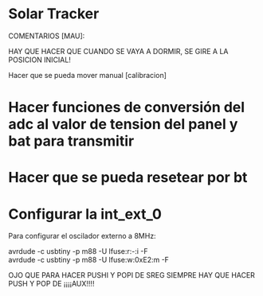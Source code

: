 # Solar Tracker
COMENTARIOS [MAU]:

HAY QUE HACER QUE CUANDO SE VAYA A DORMIR, SE GIRE A LA POSICION INICIAL!

Hacer que se pueda mover manual [calibracion]

# Hacer funciones de conversión del adc al valor de tension del panel y bat para transmitir

# Hacer que se pueda resetear por bt

# Configurar la int_ext_0 

Para configurar el oscilador externo a 8MHz:

  avrdude -c usbtiny -p m88 -U lfuse:r:-:i -F		
  avrdude -c usbtiny -p m88 -U lfuse:w:0xE2:m -F
  
OJO QUE PARA HACER PUSHI Y POPI DE SREG SIEMPRE HAY QUE HACER PUSH Y POP DE ¡¡¡¡AUX!!!!
